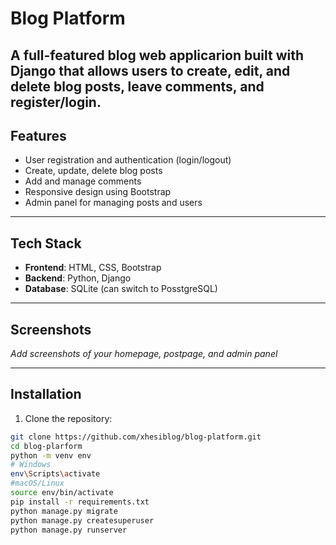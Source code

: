 # Blog Platform
A full-featured blog web applicarion built with Django that allows users to create, edit, and delete blog posts, leave comments, and register/login.
----
## Features
- User registration and authentication (login/logout)
- Create, update, delete blog posts
- Add and manage comments
- Responsive design using Bootstrap
- Admin panel for managing posts and users
___
## Tech Stack
- **Frontend**: HTML, CSS, Bootstrap
- **Backend**: Python, Django
- **Database**: SQLite (can switch to PosstgreSQL)
___
## Screenshots
_Add screenshots of your homepage, postpage, and admin panel_
___
## Installation
1. Clone the repository:
```bash
git clone https://github.com/xhesiblog/blog-platform.git
cd blog-plarform
python -m venv env
# Windows
env\Scripts\activate
#macOS/Linux
source env/bin/activate
pip install -r requirements.txt
python manage.py migrate
python manage.py createsuperuser
python manage.py runserver
